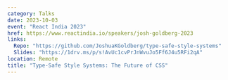 ```yaml
---
category: Talks
date: 2023-10-03
event: "React India 2023"
href: https://www.reactindia.io/speakers/josh-goldberg-2023
links:
  Repo: "https://github.com/JoshuaKGoldberg/type-safe-style-systems"
  Slides: "https://1drv.ms/p/s!AvUc1cvPrJnWvuJo5Ff6J4u5RFi2qA"
location: Remote
title: "Type-Safe Style Systems: The Future of CSS"
---
```

